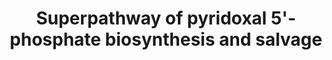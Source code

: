 ---
annotations:
- id: PW:0000002
  parent: classic metabolic pathway
  type: Pathway Ontology
  value: classic metabolic pathway
authors:
- LarsEijssen
- Andra
- MirellaKalafati
- MaintBot
communities:
- Plants
description: Pyridoxal 5'-phosphate (PLP) is the biochemically active form of pyridoxine
  5'-phosphate (PNP)or vitamin B6. PLP is an essential cofactor of numerous metabolic
  enzymes, predominantly in amino acid metabolism
last-edited: 2019-09-17
organisms:
- Solanum lycopersicum
redirect_from:
- /index.php/Pathway:WP2631
- /instance/WP2631
- /instance/WP2631_r107271
revision: r107271
schema-jsonld:
- '@context': https://schema.org/
  '@id': https://wikipathways.github.io/pathways/WP2631.html
  '@type': Dataset
  creator:
    '@type': Organization
    name: WikiPathways
  description: Pyridoxal 5'-phosphate (PLP) is the biochemically active form of pyridoxine
    5'-phosphate (PNP)or vitamin B6. PLP is an essential cofactor of numerous metabolic
    enzymes, predominantly in amino acid metabolism
  keywords:
  - (2S)-2-amino-3-oxo-4-phosphonooxybutanoate
  - '1-deoxy-D-xylulose 5-phosphate '
  - 1.1.1.262
  - '1.1.1.290 '
  - '1.2.1.72 '
  - '1.4.3.5 '
  - '2-oxo-3-hydroxy-4-phosphobutanoate '
  - '2.2.1.7 '
  - '2.6.1.52 '
  - '2.6.99.2 '
  - '2.7.1.- '
  - '2.7.1.35 '
  - 3-amino-1-hydroxyacetone 1-phosphate
  - '4-(phosphonooxy)-threonine '
  - 'D-erythrose-4-phosphate '
  - 'D-glyceraldehyde-3-phosphate '
  - 'erythronate-4-phosphate '
  - 'pyridoxal '
  - 'pyridoxal 5''-phosphate '
  - 'pyridoxamine '
  - 'pyridoxamine 5''-phosphate '
  - 'pyridoxine '
  - 'pyridoxine-5''-phosphate '
  license: CC0
  name: Superpathway of pyridoxal 5'-phosphate biosynthesis and salvage
seo: CreativeWork
title: Superpathway of pyridoxal 5'-phosphate biosynthesis and salvage
wpid: WP2631
---
